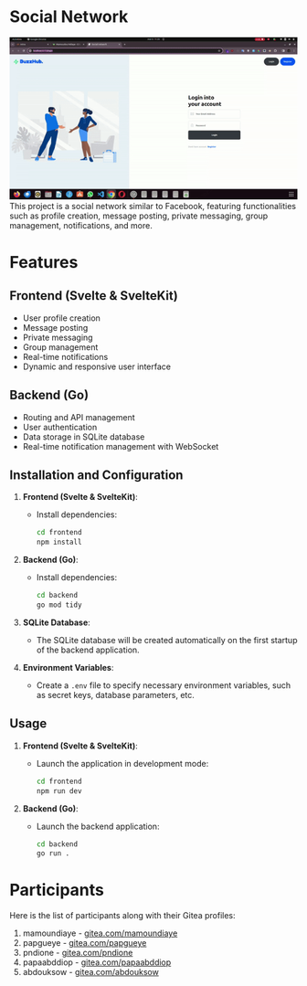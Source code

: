 # Social Network
![alt text](./buzzhub.gif)
This project is a social network similar to Facebook, featuring functionalities such as profile creation, message posting, private messaging, group management, notifications, and more.

# Features

## Frontend (Svelte & SvelteKit)

- User profile creation
- Message posting
- Private messaging
- Group management
- Real-time notifications
- Dynamic and responsive user interface

## Backend (Go)

- Routing and API management
- User authentication
- Data storage in SQLite database
- Real-time notification management with WebSocket


## Installation and Configuration

1. **Frontend (Svelte & SvelteKit)**:
   - Install dependencies:
     ```bash
     cd frontend
     npm install
     ```

2. **Backend (Go)**:
   - Install dependencies:
     ```bash
     cd backend
     go mod tidy
     ```

3. **SQLite Database**:
   - The SQLite database will be created automatically on the first startup of the backend application.

4. **Environment Variables**:
   - Create a `.env` file to specify necessary environment variables, such as secret keys, database parameters, etc.

## Usage

1. **Frontend (Svelte & SvelteKit)**:
   - Launch the application in development mode:
     ```bash
     cd frontend
     npm run dev
     ```

2. **Backend (Go)**:
   - Launch the backend application:
     ```bash
     cd backend
     go run .
     ```

# Participants

Here is the list of participants along with their Gitea profiles:

1. mamoundiaye - [gitea.com/mamoundiaye](https://learn.zone01dakar.sn/git/mamoundiaye)
2. papgueye - [gitea.com/papgueye](https://learn.zone01dakar.sn/git/papgueye)
3. pndione - [gitea.com/pndione](https://learn.zone01dakar.sn/git/pndione)
4. papaabddiop - [gitea.com/papaabddiop](https://learn.zone01dakar.sn/git/papaabddiop)
5. abdouksow - [gitea.com/abdouksow](https://learn.zone01dakar.sn/git/abdouksow)
